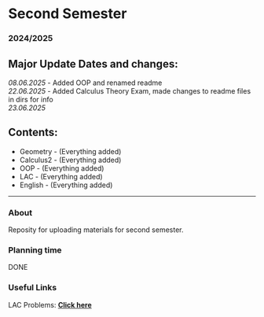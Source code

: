# Second Semester
### 2024/2025

## Major Update Dates and changes:
*08.06.2025* - Added OOP and renamed readme \
*22.06.2025* - Added Calculus Theory Exam, made changes to readme files in dirs for info \
*23.06.2025*

## Contents:

- Geometry - (Everything added)
- Calculus2 - (Everything added)
- OOP - (Everything added)
- LAC - (Everything added)
- English - (Everything added)

---

### About

Reposity for uploading materials for second semester.

### Planning time

DONE

### Useful Links

LAC Problems: [**Click here**](https://store.fmi.uni-sofia.bg/fmi/logic/eai.html)
